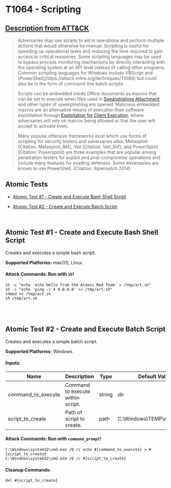 # T1064 - Scripting
## [Description from ATT&CK](https://attack.mitre.org/wiki/Technique/T1064)
<blockquote>Adversaries may use scripts to aid in operations and perform multiple actions that would otherwise be manual. Scripting is useful for speeding up operational tasks and reducing the time required to gain access to critical resources. Some scripting languages may be used to bypass process monitoring mechanisms by directly interacting with the operating system at an API level instead of calling other programs. Common scripting languages for Windows include VBScript and [PowerShell](https://attack.mitre.org/techniques/T1086) but could also be in the form of command-line batch scripts.

Scripts can be embedded inside Office documents as macros that can be set to execute when files used in [Spearphishing Attachment](https://attack.mitre.org/techniques/T1193) and other types of spearphishing are opened. Malicious embedded macros are an alternative means of execution than software exploitation through [Exploitation for Client Execution](https://attack.mitre.org/techniques/T1203), where adversaries will rely on macros being allowed or that the user will accept to activate them.

Many popular offensive frameworks exist which use forms of scripting for security testers and adversaries alike. Metasploit (Citation: Metasploit_Ref), Veil (Citation: Veil_Ref), and PowerSploit (Citation: Powersploit) are three examples that are popular among penetration testers for exploit and post-compromise operations and include many features for evading defenses. Some adversaries are known to use PowerShell. (Citation: Alperovitch 2014)</blockquote>

## Atomic Tests

- [Atomic Test #1 - Create and Execute Bash Shell Script](#atomic-test-1---create-and-execute-bash-shell-script)

- [Atomic Test #2 - Create and Execute Batch Script](#atomic-test-2---create-and-execute-batch-script)


<br/>

## Atomic Test #1 - Create and Execute Bash Shell Script
Creates and executes a simple bash script.

**Supported Platforms:** macOS, Linux



#### Attack Commands: Run with `sh`! 
```
sh -c "echo 'echo Hello from the Atomic Red Team' > /tmp/art.sh"
sh -c "echo 'ping -c 4 8.8.8.8' >> /tmp/art.sh"
chmod +x /tmp/art.sh
sh /tmp/art.sh
```






<br/>
<br/>

## Atomic Test #2 - Create and Execute Batch Script
Creates and executes a simple batch script.

**Supported Platforms:** Windows


#### Inputs:
| Name | Description | Type | Default Value | 
|------|-------------|------|---------------|
| command_to_execute | Command to execute within script. | string | dir|
| script_to_create | Path of script to create. | path | C:\Windows\TEMP\execute.bat|


#### Attack Commands: Run with `command_prompt`! 
```
C:\Windows\system32\cmd.exe /Q /c echo #{command_to_execute} > #{script_to_create}
C:\Windows\system32\cmd.exe /Q /c #{script_to_create}
```

#### Cleanup Commands:
```
del #{script_to_create}
```





<br/>
